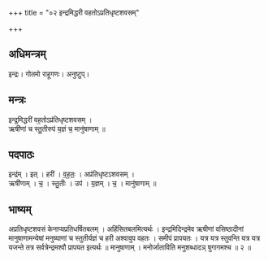 +++
title = "०२ इन्द्रमिद्धरी वहतोऽप्रतिधृष्टशवसम्"

+++
## अधिमन्त्रम्
इन्द्रः। गोतमो राहूगणः। अनुष्टुप्।

## मन्त्रः
इन्द्र॒मिद्धरी॑ वह॒तोऽप्र॑तिधृष्टशवसम् ।  
ऋषी॑णां च स्तु॒तीरुप॑ य॒ज्ञं च॒ मानु॑षाणाम् ॥

## पदपाठः
इन्द्र॑म् । इत् । हरी॑ । व॒ह॒तः॒ । अप्र॑तिधृष्टऽशवसम् ।  
ऋषी॑णाम् । च॒ । स्तु॒तीः । उप॑ । य॒ज्ञम् । च॒ । मानु॑षाणाम् ॥

## भाष्यम्
अप्रतिधृष्टशवसं केनाप्यप्रतिधर्षितबलम् । अहिंसितबलमित्यर्थः । इन्द्रमिदिन्द्रमेव ऋषीणां वसिष्ठादीनां मानुषाणामन्येषां मनुष्याणां च स्तुतीर्यज्ञं च हरी अश्वावुप वहतः । समीपं प्रापयतः । यत्र यत्र स्तुवन्ति यत्र यत्र यजन्ते तत्र सर्वत्रेन्द्रमश्वौ प्रापयत इत्यर्थः ॥ मानुषाणाम् । मनोर्जाताविति मनुशब्धादञ् षुगागमश्च ॥ २ ॥